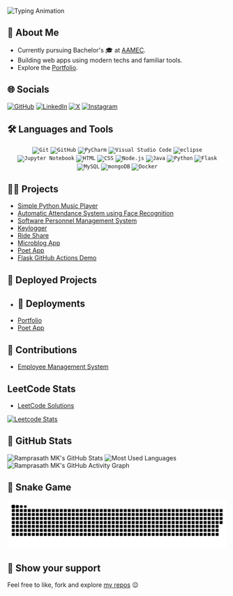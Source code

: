 ![Typing Animation](https://readme-typing-svg.herokuapp.com/?color=AF69EF&size=35&center=true&vCenter=true&width=1000&lines=Hello,+World!&font=JetBrains+Mono)

<!-- 
  * Simple is better than complex!
  * Complex is better than complicated
  * Now is better than never
  * Readability counts
  * One is greater than Zero
-->

[AAMEC]: https://www.aamec.edu.in/


## 🚀 About Me
- Currently pursuing Bachelor's 🎓 at [AAMEC][AAMEC]. 
- Building web apps using modern techs and familiar tools. 
- Explore the [Portfolio](https://ramprasathmk.github.io/Portfolio). 


## 🌐 Socials
[![GitHub](https://img.shields.io/badge/GitHub-%23121011.svg?logo=github&logoColor=white)](https://github.com/ramprasathmk) [![LinkedIn](https://img.shields.io/badge/-LinkedIn-0077B5?logo=linkedin&logoColor=white)](https://linkedin.com/in/ramprasathmk053) [![X](https://img.shields.io/badge/X-%23000000.svg?logo=X&logoColor=white)](https://x.com/ramprasathmk) [![Instagram](https://img.shields.io/badge/Instagram-%23E4405F.svg?logo=Instagram&logoColor=white)](https://instagram.com/ramprasathmk_)


<!-- For more Icons, refer these link: 
  * `https://github.com/inttter/md-badges` 
  * `https://skillicons.dev`
  * `https://github.com/marwin1991/profile-technology-icons/blob/main/README.md` -->


## 🛠 Languages and Tools
<div align="center">
	<code><img width="50" src="https://raw.githubusercontent.com/marwin1991/profile-technology-icons/refs/heads/main/icons/git.png" alt="Git" title="Git"/></code>
	<code><img width="50" src="https://raw.githubusercontent.com/marwin1991/profile-technology-icons/refs/heads/main/icons/github.png" alt="GitHub" title="GitHub"/></code>
	<code><img width="50" src="https://raw.githubusercontent.com/marwin1991/profile-technology-icons/refs/heads/main/icons/pycharm.png" alt="PyCharm" title="PyCharm"/></code>
	<code><img width="50" src="https://raw.githubusercontent.com/marwin1991/profile-technology-icons/refs/heads/main/icons/visual_studio_code.png" alt="Visual Studio Code" title="Visual Studio Code"/></code>
	<code><img width="50" src="https://raw.githubusercontent.com/marwin1991/profile-technology-icons/refs/heads/main/icons/eclipse.png" alt="eclipse" title="eclipse"/></code>
	<code><img width="50" src="https://raw.githubusercontent.com/marwin1991/profile-technology-icons/refs/heads/main/icons/jupyter_notebook.png" alt="Jupyter Notebook" title="Jupyter Notebook"/></code>
	<code><img width="50" src="https://raw.githubusercontent.com/marwin1991/profile-technology-icons/refs/heads/main/icons/html.png" alt="HTML" title="HTML"/></code>
	<code><img width="50" src="https://raw.githubusercontent.com/marwin1991/profile-technology-icons/refs/heads/main/icons/css.png" alt="CSS" title="CSS"/></code>
	<code><img width="50" src="https://raw.githubusercontent.com/marwin1991/profile-technology-icons/refs/heads/main/icons/node_js.png" alt="Node.js" title="Node.js"/></code>
	<code><img width="50" src="https://raw.githubusercontent.com/marwin1991/profile-technology-icons/refs/heads/main/icons/java.png" alt="Java" title="Java"/></code>
	<code><img width="50" src="https://raw.githubusercontent.com/marwin1991/profile-technology-icons/refs/heads/main/icons/python.png" alt="Python" title="Python"/></code>
	<code><img width="50" src="https://raw.githubusercontent.com/marwin1991/profile-technology-icons/refs/heads/main/icons/flask.png" alt="Flask" title="Flask"/></code>
	<code><img width="50" src="https://raw.githubusercontent.com/marwin1991/profile-technology-icons/refs/heads/main/icons/mysql.png" alt="MySQL" title="MySQL"/></code>
	<code><img width="50" src="https://raw.githubusercontent.com/marwin1991/profile-technology-icons/refs/heads/main/icons/mongodb.png" alt="mongoDB" title="mongoDB"/></code>
	<code><img width="50" src="https://raw.githubusercontent.com/marwin1991/profile-technology-icons/refs/heads/main/icons/docker.png" alt="Docker" title="Docker"/></code>
</div>


## 👨‍💻 Projects
- [Simple Python Music Player](https://github.com/ramprasathmk/Simple-Python-Music-Player)
- [Automatic Attendance System using Face Recognition](https://github.com/ramprasathmk/Automatic-Attendance-System-using-Face-Recognition)
- [Software Personnel Management System](https://github.com/ramprasathmk/Software-Personnel-Management-System)
- [Keylogger](https://github.com/ramprasathmk/keylogger)
- [Ride Share](https://github.com/ramprasathmk/Ride-Share)
- [Microblog App](https://github.com/ramprasathmk/microblog-app)
- [Poet App](https://github.com/ramprasathmk/poet-app)
- [Flask GitHub Actions Demo](https://github.com/ramprasathmk/flask-github-actions-demo)


## 📱 Deployed Projects
- ## 📱 Deployments
- [Portfolio](https://ramprasathmk.github.io/Portfolio/)
- [Poet App](https://github.com/ramprasathmk/poet-app/)


## 📝 Contributions
- [Employee Management System](https://github.com/tamil368/sid)


##  LeetCode Stats
- [LeetCode Solutions](https://github.com/ramprasathmk/LeetCode)

[![Leetcode Stats](https://leetcard.jacoblin.cool/ramprasathmk?ext=contest&theme=dark)](https://leetcode.com/u/ramprasathmk/)


## 🎲 GitHub Stats
![Ramprasath MK's GitHub Stats](https://github-readme-stats.vercel.app/api?username=ramprasathmk&theme=dark&show_icons=true) ![Most Used Languages](https://github-readme-stats.vercel.app/api/top-langs/?username=ramprasathmk&theme=dark&hide_border=false&include_all_commits=false&count_private=false&layout=compact)
![Ramprasath MK's GitHub Activity Graph](https://github-readme-activity-graph.vercel.app/graph?username=ramprasathmk&theme=react-dark)


## 🐍 Snake Game
<picture>
  <source media="(prefers-color-scheme: dark)" srcset="https://raw.githubusercontent.com/ramprasathmk/ramprasathmk/output/github-snake-dark.svg" />
  <source media="(prefers-color-scheme: light)" srcset="https://raw.githubusercontent.com/ramprasathmk/ramprasathmk/output/github-snake.svg" />
  <img alt="github-snake" src="https://raw.githubusercontent.com/ramprasathmk/ramprasathmk/output/github-snake.svg" />
</picture>


## 🤝 Show your support
 Feel free to like, fork and explore [my repos](https://github.com/ramprasathmk?tab=repositories) 😉


<!---
ramprasathmk/ramprasathmk is a ✨ special ✨ repository because its `README.md` (this file) appears on your GitHub profile.
You can click the Preview link to take a look at your changes.
--->
